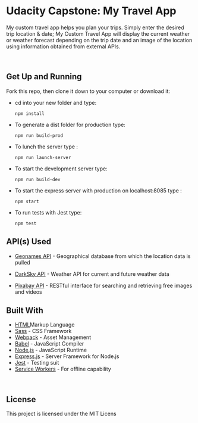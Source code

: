 # Udacity Capstone: My Travel App

My custom travel app helps you plan your trips. Simply enter the desired trip location &amp; date; My Custom Travel App will display the current weather or weather forecast depending on the trip date and an image of the location using information obtained from external APIs.

​

## Get Up and Running

Fork this repo, then clone it down to your computer or download it:

- cd into your new folder and type:

  ```
  npm install
  ```

- To generate a dist folder for production type:

  ```
  npm run build-prod
  ```

- To lunch the server type :

  ```
  npm run launch-server
  ```

- To start the development server type:

  ```
  npm run build-dev
  ```

- To start the express server with production on localhost:8085 type :

  ```
  npm start
  ```

- To run tests with Jest type:

  ```
  npm test
  ```

## API(s) Used

- [Geonames API](http://www.geonames.org/export/web-services.html) - Geographical database from which the location data is pulled

- [DarkSky API](https://darksky.net/dev) - Weather API for current and future weather data

* [Pixabay API](https://pixabay.com/api/docs/) - RESTful interface for searching and retrieving free images and videos

## Built With

- [HTML]()Markup Language
- [Sass](https://sass-lang.com/documentation) - CSS Framework
- [Webpack](https://webpack.js.org/concepts/) - Asset Management
- [Babel](https://babeljs.io/) - JavaScript Compiler
- [Node.js](https://nodejs.org/en/) - JavaScript Runtime
- [Express.js](https://expressjs.com/) - Server Framework for Node.js
- [Jest](https://jestjs.io/) - Testing suit
- [Service Workers](https://developers.google.com/web/fundamentals/primers/service-workers) - For offline capability

​

## License

This project is licensed under the MIT Licens
